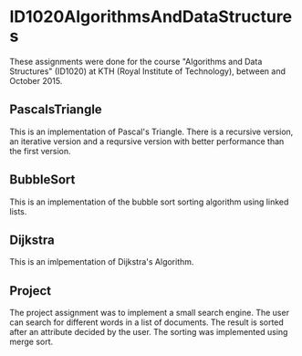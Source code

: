 # ID1020AlgorithmsAndDataStructures

These assignments were done for the course "Algorithms and Data Structures" (ID1020) at KTH (Royal Institute of Technology), between 
and October 2015. 

## PascalsTriangle

This is an implementation of Pascal's Triangle. There is a recursive version, an iterative version and a reqursive version with better
performance than the first version. 

## BubbleSort

This is an implementation of the bubble sort sorting algorithm using linked lists. 

## Dijkstra

This is an imlpementation of Dijkstra's Algorithm. 

## Project

The project assignment was to implement a small search engine. The user can search for different words in a list of documents. The result
is sorted after an attribute decided by the user. The sorting was implemented using merge sort. 
